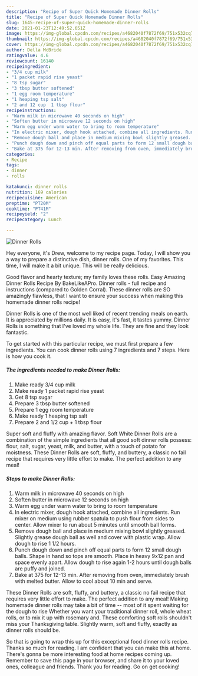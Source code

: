 ```yaml
---
description: "Recipe of Super Quick Homemade Dinner Rolls"
title: "Recipe of Super Quick Homemade Dinner Rolls"
slug: 1645-recipe-of-super-quick-homemade-dinner-rolls
date: 2021-01-23T12:49:52.651Z
image: https://img-global.cpcdn.com/recipes/a4682040f7872f69/751x532cq70/dinner-rolls-recipe-main-photo.jpg
thumbnail: https://img-global.cpcdn.com/recipes/a4682040f7872f69/751x532cq70/dinner-rolls-recipe-main-photo.jpg
cover: https://img-global.cpcdn.com/recipes/a4682040f7872f69/751x532cq70/dinner-rolls-recipe-main-photo.jpg
author: Della McBride
ratingvalue: 4.6
reviewcount: 16140
recipeingredient:
- "3/4 cup milk"
- "1 packet rapid rise yeast"
- "8 tsp sugar"
- "3 tbsp butter softened"
- "1 egg room temperature"
- "1 heaping tsp salt"
- "2 and 12 cup  1 tbsp flour"
recipeinstructions:
- "Warm milk in microwave 40 seconds on high"
- "Soften butter in microwave 12 seconds on high"
- "Warm egg under warm water to bring to room temperature"
- "In electric mixer, dough hook attached, combine all ingredients. Run mixer on medium using rubber spatula to push flour from sides to center. Allow mixer to run about 5 minutes until smooth ball forms."
- "Remove dough ball and place in medium mixing bowl slightly greased. Slightly grease dough ball as well and cover with plastic wrap. Allow dough to rise 1 1/2 hours."
- "Punch dough down and pinch off equal parts to form 12 small dough balls. Shape in hand so tops are smooth. Place in heavy 9x12 pan and space evenly apart. Allow dough to rise again 1-2 hours until dough balls are puffy and joined."
- "Bake at 375 for 12-13 min. After removing from oven, immediately brush with melted butter. Allow to cool about 10 min and serve."
categories:
- Recipe
tags:
- dinner
- rolls

katakunci: dinner rolls 
nutrition: 169 calories
recipecuisine: American
preptime: "PT20M"
cooktime: "PT41M"
recipeyield: "2"
recipecategory: Lunch

---
```



![Dinner Rolls](https://img-global.cpcdn.com/recipes/a4682040f7872f69/751x532cq70/dinner-rolls-recipe-main-photo.jpg)

Hey everyone, it's Drew, welcome to my recipe page. Today, I will show you a way to prepare a distinctive dish, dinner rolls. One of my favorites. This time, I will make it a bit unique. This will be really delicious.

Good flavor and hearty texture; my family loves these rolls. Easy Amazing Dinner Rolls Recipe By BakeLikeAPro. Dinner rolls - full recipe and instructions (compared to Golden Corral). These dinner rolls are SO amazingly flawless, that I want to ensure your success when making this homemade dinner rolls recipe!

Dinner Rolls is one of the most well liked of recent trending meals on earth. It is appreciated by millions daily. It is easy, it's fast, it tastes yummy. Dinner Rolls is something that I've loved my whole life. They are fine and they look fantastic.


To get started with this particular recipe, we must first prepare a few ingredients. You can cook dinner rolls using 7 ingredients and 7 steps. Here is how you cook it.

<!--inarticleads1-->

##### The ingredients needed to make Dinner Rolls:

1. Make ready 3/4 cup milk
1. Make ready 1 packet rapid rise yeast
1. Get 8 tsp sugar
1. Prepare 3 tbsp butter softened
1. Prepare 1 egg room temperature
1. Make ready 1 heaping tsp salt
1. Prepare 2 and 1/2 cup + 1 tbsp flour


Super soft and fluffy with amazing flavor. Soft White Dinner Rolls are a combination of the simple ingredients that all good soft dinner rolls possess: flour, salt, sugar, yeast, milk, and butter, with a touch of potato for moistness. These Dinner Rolls are soft, fluffy, and buttery, a classic no fail recipe that requires very little effort to make. The perfect addition to any meal! 

<!--inarticleads2-->

##### Steps to make Dinner Rolls:

1. Warm milk in microwave 40 seconds on high
1. Soften butter in microwave 12 seconds on high
1. Warm egg under warm water to bring to room temperature
1. In electric mixer, dough hook attached, combine all ingredients. Run mixer on medium using rubber spatula to push flour from sides to center. Allow mixer to run about 5 minutes until smooth ball forms.
1. Remove dough ball and place in medium mixing bowl slightly greased. Slightly grease dough ball as well and cover with plastic wrap. Allow dough to rise 1 1/2 hours.
1. Punch dough down and pinch off equal parts to form 12 small dough balls. Shape in hand so tops are smooth. Place in heavy 9x12 pan and space evenly apart. Allow dough to rise again 1-2 hours until dough balls are puffy and joined.
1. Bake at 375 for 12-13 min. After removing from oven, immediately brush with melted butter. Allow to cool about 10 min and serve.


These Dinner Rolls are soft, fluffy, and buttery, a classic no fail recipe that requires very little effort to make. The perfect addition to any meal! Making homemade dinner rolls may take a bit of time -- most of it spent waiting for the dough to rise Whether you want your traditional dinner roll, whole wheat rolls, or to mix it up with rosemary and. These comforting soft rolls shouldn&#39;t miss your Thanksgiving table. Slightly warm, soft and fluffy, exactly as dinner rolls should be. 

So that is going to wrap this up for this exceptional food dinner rolls recipe. Thanks so much for reading. I am confident that you can make this at home. There's gonna be more interesting food at home recipes coming up. Remember to save this page in your browser, and share it to your loved ones, colleague and friends. Thank you for reading. Go on get cooking!

